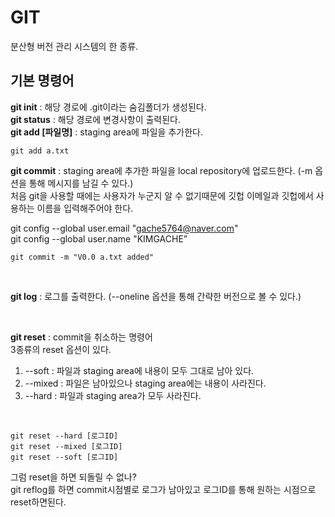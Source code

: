 # GIT

분산형 버전 관리 시스템의 한 종류. <br>

## 기본 명령어

**git init** : 해당 경로에 .git이라는 숨김폴더가 생성된다. <br>
**git status** : 해당 경로에 변경사항이 출력된다. <br>
**git add [파일명]** : staging area에 파일을 추가한다. <br>
```
git add a.txt
```
**git commit** : staging area에 추가한 파일을 local repository에 업로드한다. (-m 옵션을 통해 메시지를 남길 수 있다.) <br>
처음 git을 사용할 때에는 사용자가 누군지 알 수 없기때문에 깃헙 이메일과 깃헙에서 사용하는 이름을 입력해주어야 한다. <br>

git config --global user.email "gache5764@naver.com" <br>
git config --global user.name "KIMGACHE” <br>

```
git commit -m "V0.0 a.txt added"
```
<br>

**git log** : 로그를 출력한다. (--oneline 옵션을 통해 간략한 버전으로 볼 수 있다.)

<br>

**git reset** : commit을 취소하는 명령어 <br>
3종류의 reset 옵션이 있다. <br>
1. --soft : 파일과 staging area에 내용이 모두 그대로 남아 있다.
2. --mixed : 파일은 남아있으나 staging area에는 내용이 사라진다.
3. --hard : 파일과 staging area가 모두 사라진다.
<br>

```
git reset --hard [로그ID]
git reset --mixed [로그ID]
git reset --soft [로그ID]
```
그럼 reset을 하면 되돌릴 수 없나? <br>
git reflog를 하면 commit시점별로 로그가 남아있고 로그ID를 통해 원하는 시점으로 reset하면된다.










